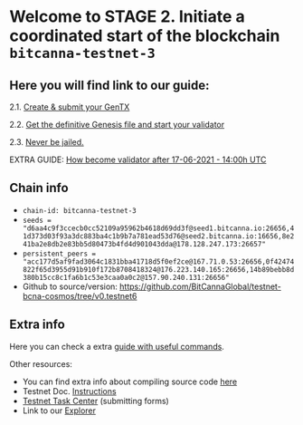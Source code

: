 # Welcome to STAGE 2. Initiate a coordinated start of the blockchain `bitcanna-testnet-3`


## Here you will find link to our guide:

2.1. [Create & submit your GenTX](https://github.com/BitCannaGlobal/testnet-bcna-cosmos/blob/main/instructions/stage2/task2.1.md)

2.2. [Get the definitive Genesis file and start your validator](https://github.com/BitCannaGlobal/testnet-bcna-cosmos/blob/main/instructions/stage2/task2.2.md)

2.3. [Never be jailed.](https://github.com/BitCannaGlobal/testnet-bcna-cosmos/blob/main/instructions/stage2/task2.3.md)

EXTRA GUIDE: [How become validator after 17-06-2021 - 14:00h UTC](https://github.com/BitCannaGlobal/testnet-bcna-cosmos/blob/main/instructions/stage2/alternative.md)

## Chain info
* `chain-id: bitcanna-testnet-3`
* `seeds = "d6aa4c9f3ccecb0cc52109a95962b4618d69dd3f@seed1.bitcanna.io:26656,41d373d03f93a3dc883ba4c1b9b7a781ead53d76@seed2.bitcanna.io:16656,8e241ba2e8db2e83bb5d80473b4fd4d901043dda@178.128.247.173:26657"` 
* `persistent_peers = "acc177d5af9fad3064c1831bba41718d5f0ef2ce@167.71.0.53:26656,0f42474822f65d3955d91b910f172b8708418324@176.223.140.165:26656,14b89bebb8d380b15cc8c1fa6b1c53e3caa0a0c2@157.90.240.131:26656" `
* Github to source/version: https://github.com/BitCannaGlobal/testnet-bcna-cosmos/tree/v0.testnet6

## Extra info

Here you can check a extra [guide with useful commands](https://github.com/BitCannaGlobal/testnet-bcna-cosmos/blob/main/instructions/stage1/useful.md).

Other resources:
* You can find extra info about compiling source code [here](https://github.com/BitCannaGlobal/testnet-bcna-cosmos)
* Testnet Doc. [Instructions](https://testnet.bitcanna.io/testnet/phase-1-invitational-testnet)
* [Testnet Task Center](https://bitcannavalidators.knack.com/task-center#overview/) (submitting forms)
* Link to our [Explorer](https://https://testnet-explorer.bitcanna.io/)
